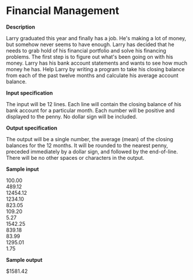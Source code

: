 #  Financial Management

**Description**

Larry graduated this year and finally has a job. He's making a lot of money, but somehow never seems to have enough. Larry has decided that he needs to grab hold of his financial portfolio and solve his financing problems. The first step is to figure out what's been going on with his money. Larry has his bank account statements and wants to see how much money he has. Help Larry by writing a program to take his closing balance from each of the past twelve months and calculate his average account balance.

**Input specification**

The input will be 12 lines. Each line will contain the closing balance of his bank account for a particular month. Each number will be positive and displayed to the penny. No dollar sign will be included.

**Output specification**

The output will be a single number, the average (mean) of the closing balances for the 12 months. It will be rounded to the nearest penny, preceded immediately by a dollar sign, and followed by the end-of-line. There will be no other spaces or characters in the output.

**Sample input**

100.00<br/>
489.12<br/>
12454.12<br/>
1234.10<br/>
823.05<br/>
109.20<br/>
5.27<br/>
1542.25<br/>
839.18<br/>
83.99<br/>
1295.01<br/>
1.75<br/>

**Sample output**

$1581.42<br/>